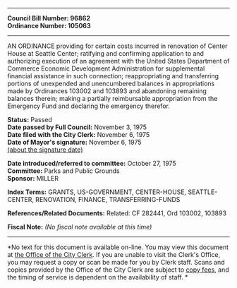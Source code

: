 * * * * *  
  
**Council Bill Number: [](#h0)[](#h2)96862**   
**Ordinance Number: 105063**  
  
* * * * *  
  
AN ORDINANCE providing for certain costs incurred in renovation of Center House at Seattle Center; ratifying and confirming application to and authorizing execution of an agreement with the United States Department of Commerce Economic Development Administration for supplemental financial assistance in such connection; reappropriating and transferring portions of unexpended and unencumbered balances in appropriations made by Ordinances 103002 and 103893 and abandoning remaining balances therein; making a partially reimbursable appropriation from the Emergency Fund and declaring the emergency therefor.  
  
**Status:** Passed   
**Date passed by Full Council:** November 3, 1975   
**Date filed with the City Clerk:** November 6, 1975   
**Date of Mayor's signature:** November 6, 1975   
[(about the signature date)](/~public/approvaldate.htm)   
  
  
**Date introduced/referred to committee:** October 27, 1975   
**Committee:** Parks and Public Grounds   
**Sponsor:** MILLER   
  
**Index Terms:** GRANTS, US-GOVERNMENT, CENTER-HOUSE, SEATTLE-CENTER, RENOVATION, FINANCE, TRANSFERRING-FUNDS  
  
**References/Related Documents:** Related: CF 282441, Ord 103002, 103893  
  
**Fiscal Note:** *(No fiscal note available at this time)*  
  
* * * * *  
  
*No text for this document is available on-line. You may view this document at [the Office of the City Clerk](http://www.seattle.gov/leg/clerk/contactUs.htm). If you are unable to visit the Clerk's Office, you may request a copy or scan be made for you by Clerk staff. Scans and copies provided by the Office of the City Clerk are subject to [copy fees](http://clerk.seattle.gov/~public/clerkfees.htm), and the timing of service is dependent on the availability of staff. *  
  
  
